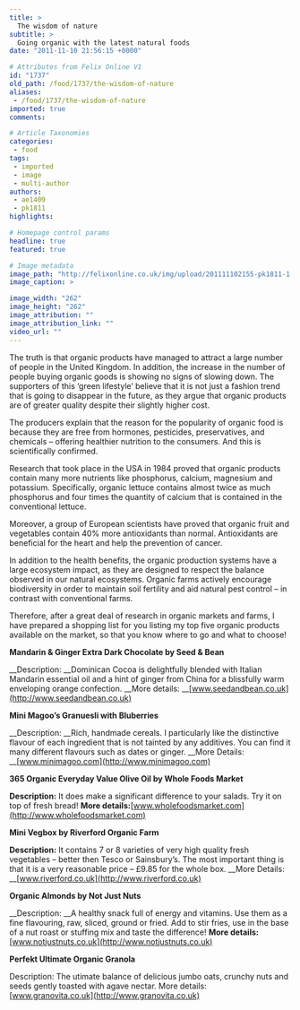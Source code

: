 ```yaml
---
title: >
  The wisdom of nature
subtitle: >
  Going organic with the latest natural foods
date: "2011-11-10 21:56:15 +0000"

# Attributes from Felix Online V1
id: "1737"
old_path: /food/1737/the-wisdom-of-nature
aliases:
 - /food/1737/the-wisdom-of-nature
imported: true
comments:

# Article Taxonomies
categories:
 - food
tags:
 - imported
 - image
 - multi-author
authors:
 - ae1409
 - pk1811
highlights:

# Homepage control params
headline: true
featured: true

# Image metadata
image_path: "http://felixonline.co.uk/img/upload/201111102155-pk1811-1.jpg"
image_caption: >

image_width: "262"
image_height: "262"
image_attribution: ""
image_attribution_link: ""
video_url: ""
---
```


The truth is that organic products have managed to attract a large number of people in the United Kingdom. In addition, the increase in the number of people buying organic goods is showing no signs of slowing down. The supporters of this ‘green lifestyle’ believe that it is not just a fashion trend that is going to disappear in the future, as they argue that organic products are of greater quality despite their slightly higher cost.

The producers explain that the reason for the popularity of organic food is because they are free from hormones, pesticides, preservatives, and chemicals – offering healthier nutrition to the consumers.
 And this is scientifically confirmed.

Research that took place in the USA in 1984 proved that organic products contain many more nutrients like phosphorus, calcium, magnesium and potassium. Specifically, organic lettuce contains almost twice as much phosphorus and four times the quantity of calcium that is contained in the conventional lettuce.

Moreover, a group of European scientists have proved that organic fruit and vegetables contain 40% more antioxidants than normal. Antioxidants are beneficial for the heart and help the prevention of cancer.

In addition to the health benefits, the organic production systems have a large ecosystem impact, as they are designed to respect the balance observed in our natural ecosystems. Organic farms actively encourage biodiversity in order to maintain soil fertility and aid natural pest control – in contrast with conventional farms.

Therefore, after a great deal of research in organic markets and farms, I have prepared a shopping list for you listing my top five organic products available on the market, so that you know where to go and what to choose!

__Mandarin & Ginger Extra Dark Chocolate by Seed & Bean__

__Description: __Dominican Cocoa is delightfully blended with Italian Mandarin essential oil and a hint of ginger from China for a blissfully warm enveloping orange confection.
__More details: __[www.seedandbean.co.uk](http://www.seedandbean.co.uk)

__Mini Magoo’s Granuesli with Bluberries__

__Description: __Rich, handmade cereals. I particularly like the distinctive flavour of each ingredient that is not tainted by any additives. You can find it many different flavours such as dates or ginger.
__More Details: __[www.minimagoo.com](http://www.minimagoo.com)

__365 Organic Everyday Value Olive Oil by Whole Foods Market__

__Description:__ It does make a significant difference to your salads. Try it on top of fresh bread!
__More details:__[www.wholefoodsmarket.com](http://www.wholefoodsmarket.com)

__Mini Vegbox by Riverford Organic Farm__

__Description:__ It contains 7 or 8 varieties of very high quality fresh vegetables – better then Tesco or Sainsbury’s. The most important thing is that it is a very reasonable price – £9.85 for the whole box.
__More Details: __[www.riverford.co.uk](http://www.riverford.co.uk)

__Organic Almonds by Not Just Nuts__

__Description: __A healthy snack full of energy and vitamins. Use them as a fine flavouring, raw, sliced, ground or fried. Add to stir fries, use in the base of a nut roast or stuffing mix and taste the difference!
__More details:__[www.notjustnuts.co.uk](http://www.notjustnuts.co.uk)

__Perfekt Ultimate Organic Granola__

Description: The utimate balance of delicious jumbo oats, crunchy nuts and seeds gently toasted with agave nectar.
 More details: [www.granovita.co.uk](http://www.granovita.co.uk)
